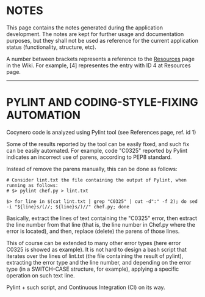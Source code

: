 NOTES
=====

This page contains the notes generated during the application development. The notes are kept for further usage and documentation
purposes, but they shall not be used as reference for the current application status (functionality, structure, etc).

A number between brackets represents a reference to the [Resources](@TODO) page in the Wiki.
For example, [4] representes the entry with ID 4 at Resources page.
****

PYLINT AND CODING-STYLE-FIXING AUTOMATION
=========================================
Cocynero code is analyzed using Pylint tool (see References page, ref. id 1)

Some of the results reported by the tool can be easily fixed, and such fix
can be easily automated. For example, code "C0325" reported by Pylint
indicates an incorrect use of parens, according to PEP8 standard.

Instead of remove the parens manually, this can be done as follows:

```
# Consider lint.txt the file containing the output of Pylint, when running as follows:
# $> pylint chef.py > lint.txt

$> for line in $(cat lint.txt | grep "C0325" | cut -d":" -f 2); do sed -i "${line}s/(//; ${line}s/)//" chef.py; done
```

Basically, extract the lines of text containing the "C0325" error, then
extract the line number from that line (that is, the line number in Chef.py where
the error is located), and then, replace (delete) the
parens of those lines.

This of course can be extended to many other error types (here error C0325
is showed as example). It is not hard to design a bash script that iterates
over the lines of lint.txt (the file containing the result of pylint),
extracting the error type and the line number, and depending on the error
type (in a SWITCH-CASE structure, for example), applying a specific operation
on such text line.

Pylint + such script, and Continuous Integration (CI) on its way.

